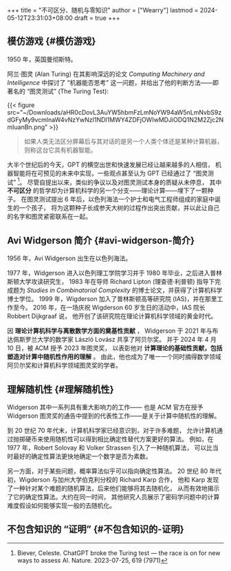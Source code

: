 +++
title = "不可区分、随机与零知识"
author = ["Wearry"]
lastmod = 2024-05-12T23:31:03+08:00
draft = true
+++

## 模仿游戏 {#模仿游戏}

1950 年，英国曼彻斯特。

阿兰·图灵 (Alan Turing) 在其影响深远的论文 _Computing Machinery and Intelligence_
中探讨了 “机器能否思考” 这一问题，并给出了他的判断方法——即著名的 “图灵测试” (The Turing Test):

{{< figure src="~/Downloads/aHR0cDovL3AuYW5hbmFzLmNoYW94aW5nLmNvbS9zdGFyMy9vcmlnaW4vNzYwNzI1NDI1MWY4ZDFjOWIwMDJiODQ1N2M2Zjc2NmIuanBn.png" >}}

> 如果人类无法区分屏幕后与其对话的是另一个人类个体还是某种计算机器，则称这台它具有机器智能。

大半个世纪后的今天，GPT 的横空出世和快速发展已经让越来越多的人相信，
机器智能将在可预见的未来中实现，一些观点甚至认为 GPT 已经通过了 “图灵测试”&nbsp;[^fn:1]。
尽管自提出以来，类似的争议以及对图灵测试本身的质疑从未停息，
其中 **不可区分** 的哲学却为计算机科学的另一个分支——理论计算——埋下了一颗种子。
在图灵测试提出 6 年后，以色列海法一个护士和电气工程师组成的家庭中诞生的一个孩子，
将为这颗种子长成参天大树的过程作出突出贡献，并以此让自己的名字和图灵紧密联系在一起。


## Avi Widgerson 简介 {#avi-widgerson-简介}

1956 年，Avi Widgerson 出生在以色列海法。

1977 年，Widgerson 进入以色列理工学院学习并于 1980 年毕业，之后进入普林斯顿大学攻读研究生，
1983 年在导师 Richard Lipton (理查德·利普顿) 指导下完成题为
_Studies in Combinatorial Complexity_ 的博士论文，并获得了计算机科学博士学位。
1999 年，Wigderson 加入了普林斯顿高等研究院 (IAS)，并在那里工作至今。
2016 年，在一场庆祝 Wigderson 60 岁生日的活动中，IAS 院长 Robbert Dijkgraaf 说，
他开创了该研究院在理论计算机科学领域的黄金时代。

因 **理论计算机科学与离散数学方面的奠基性贡献** ，
Widgerson 于 2021 年与布达佩斯罗兰大学的数学家 László Lovász 共享了阿贝尔奖。
并于 2024 年 4 月 10 日，被 ACM 授予 2023 年图灵奖，
以表彰他对 **计算理论的基础性贡献，包括塑造对计算中随机性作用的理解** 。
由此，他也成为了唯一一个同时摘得数学领域阿贝尔奖和计算机科学领域图灵奖的学者。


## 理解随机性 {#理解随机性}

Widgerson 其中一系列具有重大影响力的工作——
也是 ACM 官方在授予 Widgerson 图灵奖的通告中提到的代表性工作——是关于计算中随机性的理解。

到 20 世纪 70 年代末，计算机科学家已经意识到，对于许多难题，
允许计算机通过抛掷硬币来使用随机性可以得到相比确定性替代方案更好的算法。
例如，在 1977 年，Robert Solovay 和 Volker Strassen 引入了一种随机算法，
可以比当时最好的确定性算法更快地确定一个数字是否为素数。

另一方面，对于某些问题，概率算法似乎可以指向确定性算法。
20 世纪 80 年代初，Wigderson 与加州大学伯克利分校的 Richard Karp 合作，
他和 Karp 发现了一种针对某个难题的随机算法，后来他们能够将其去随机化，
从而有效地揭示了它的确定性算法。大约在同一时间，
其他研究人员展示了密码学问题中的计算难度假设如何能够实现一般的去随机化。


## 不包含知识的 “证明” {#不包含知识的-证明}

[^fn:1]: Biever, Celeste. ChatGPT broke the Turing test — the race is on for new ways to assess AI. Nature. 2023-07-25, 619 (7971)